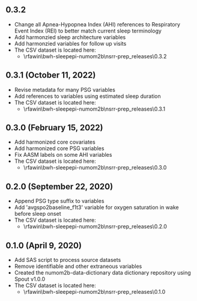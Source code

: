 ## 0.3.2

- Change all Apnea-Hypopnea Index (AHI) references to Respiratory Event Index (REI) to better match current sleep terminology
- Add harmonzied sleep architecture variables
- Add harmonzied variables for follow up visits
- The CSV dataset is located here:
    - \\rfawin\bwh-sleepepi-numom2b\nsrr-prep\_releases\0.3.2


## 0.3.1 (October 11, 2022)

- Revise metadata for many PSG variables
- Add references to variables using estimated sleep duration
- The CSV dataset is located here:
    - \\rfawin\bwh-sleepepi-numom2b\nsrr-prep\_releases\0.3.1

## 0.3.0 (February 15, 2022)

- Add harmonized core covariates 
- Add harmonized core PSG variables
- Fix AASM labels on some AHI variables
- The CSV dataset is located here:
    - \\rfawin\bwh-sleepepi-numom2b\nsrr-prep\_releases\0.3.0

## 0.2.0 (September 22, 2020)

- Append PSG type suffix to variables
- Add 'avgspo2baseline_f1t3' variable for oxygen saturation in wake before sleep onset
- The CSV dataset is located here:
    - \\rfawin\bwh-sleepepi-numom2b\nsrr-prep\_releases\0.2.0

## 0.1.0 (April 9, 2020)

- Add SAS script to process source datasets
- Remove identifiable and other extraneous variables
- Created the numom2b-data-dictionary data dictionary repository using Spout v1.0.0
- The CSV dataset is located here:
    - \\rfawin\bwh-sleepepi-numom2b\nsrr-prep\_releases\0.1.0
